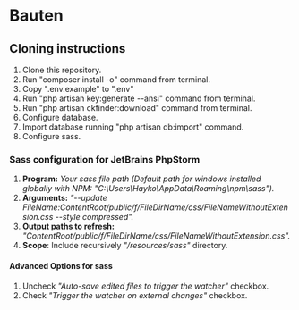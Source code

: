 # Bauten
## Cloning instructions
1) Clone this repository.
2) Run "composer install -o" command from terminal.
3) Copy ".env.example" to ".env"
4) Run "php artisan key:generate --ansi" command from terminal.
5) Run "php artisan ckfinder:download" command from terminal.
6) Configure database.
7) Import database running "php artisan db:import" command.
8) Configure sass.
### Sass configuration for JetBrains PhpStorm
1) __Program:__ *Your sass file path (Default path for windows installed globally with NPM: "C:\Users\Hayko\AppData\Roaming\npm\sass").*
2) __Arguments:__ *"--update $FileName$:$ContentRoot$/public/f/$FileDirName$/css/$FileNameWithoutExtension$.css --style compressed".*
3) __Output paths to refresh:__ *"$ContentRoot$/public/f/$FileDirName$/css/$FileNameWithoutExtension$.css".*
4) __Scope__: Include recursively *"/resources/sass"* directory.
#### Advanced Options for sass
1) Uncheck *"Auto-save edited files to trigger the watcher"* checkbox.
2) Check *"Trigger the watcher on external changes"* checkbox.